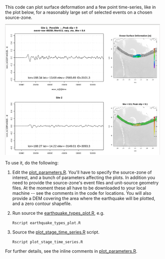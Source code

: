 This code can plot surface deformation and a few point time-series, like in the plot below, for a reasonably large set of selected events on a chosen source-zone.

![Example of the plots that can be made.](Example_plot.png "The script can make plots like this for many earthquake events.")

To use it, do the following:

1. Edit the [plot_parameters.R](plot_parameters.R). You'll have to specify the source-zone of interest, and a bunch of parameters affecting the plots. In addition you need to provide the source-zone's event files and unit-source geometry files. At the moment these all have to be downloaded to your local machine -- see the comments in the code for locations. You will also provide a DEM covering the area where the earthquake will be plotted, and a zero contour shapefile.

2. Run source the [earthquake_types_plot.R](earthquake_types_plot.R), e.g.

    `Rscript earthquake_types_plot.R`

3. Source the [plot_stage_time_series.R](plot_stage_time_series.R) script.

    `Rscript plot_stage_time_series.R`

For further details, see the inline comments in [plot_parameters.R](plot_parameters.R).
